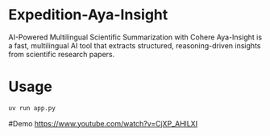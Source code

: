 # Expedition-Aya-Insight
AI-Powered Multilingual Scientific Summarization with Cohere
Aya-Insight is a fast, multilingual AI tool that extracts structured, reasoning-driven insights from scientific research papers. 

# Usage 
```python
uv run app.py 
```

#Demo 
https://www.youtube.com/watch?v=CjXP_AHlLXI
